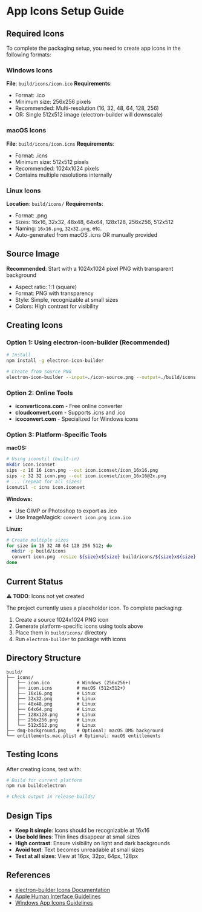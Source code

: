 # App Icons Setup Guide

## Required Icons

To complete the packaging setup, you need to create app icons in the following formats:

### Windows Icons
**File**: `build/icons/icon.ico`
**Requirements**:
- Format: .ico
- Minimum size: 256x256 pixels
- Recommended: Multi-resolution (16, 32, 48, 64, 128, 256)
- OR: Single 512x512 image (electron-builder will downscale)

### macOS Icons
**File**: `build/icons/icon.icns`
**Requirements**:
- Format: .icns
- Minimum size: 512x512 pixels
- Recommended: 1024x1024 pixels
- Contains multiple resolutions internally

### Linux Icons
**Location**: `build/icons/`
**Requirements**:
- Format: .png
- Sizes: 16x16, 32x32, 48x48, 64x64, 128x128, 256x256, 512x512
- Naming: `16x16.png`, `32x32.png`, etc.
- Auto-generated from macOS .icns OR manually provided

## Source Image

**Recommended**: Start with a 1024x1024 pixel PNG with transparent background
- Aspect ratio: 1:1 (square)
- Format: PNG with transparency
- Style: Simple, recognizable at small sizes
- Colors: High contrast for visibility

## Creating Icons

### Option 1: Using electron-icon-builder (Recommended)

```bash
# Install
npm install -g electron-icon-builder

# Create from source PNG
electron-icon-builder --input=./icon-source.png --output=./build/icons
```

### Option 2: Online Tools
- **iconverticons.com** - Free online converter
- **cloudconvert.com** - Supports .icns and .ico
- **icoconvert.com** - Specialized for Windows icons

### Option 3: Platform-Specific Tools

**macOS:**
```bash
# Using iconutil (built-in)
mkdir icon.iconset
sips -z 16 16 icon.png --out icon.iconset/icon_16x16.png
sips -z 32 32 icon.png --out icon.iconset/icon_16x16@2x.png
# ... (repeat for all sizes)
iconutil -c icns icon.iconset
```

**Windows:**
- Use GIMP or Photoshop to export as .ico
- Use ImageMagick: `convert icon.png icon.ico`

**Linux:**
```bash
# Create multiple sizes
for size in 16 32 48 64 128 256 512; do
  mkdir -p build/icons
  convert icon.png -resize ${size}x${size} build/icons/${size}x${size}.png
done
```

## Current Status

**⚠️ TODO**: Icons not yet created

The project currently uses a placeholder icon. To complete packaging:

1. Create a source 1024x1024 PNG icon
2. Generate platform-specific icons using tools above
3. Place them in `build/icons/` directory
4. Run `electron-builder` to package with icons

## Directory Structure

```
build/
├── icons/
│   ├── icon.ico          # Windows (256x256+)
│   ├── icon.icns         # macOS (512x512+)
│   ├── 16x16.png         # Linux
│   ├── 32x32.png         # Linux
│   ├── 48x48.png         # Linux
│   ├── 64x64.png         # Linux
│   ├── 128x128.png       # Linux
│   ├── 256x256.png       # Linux
│   └── 512x512.png       # Linux
├── dmg-background.png    # Optional: macOS DMG background
└── entitlements.mac.plist # Optional: macOS entitlements
```

## Testing Icons

After creating icons, test with:

```bash
# Build for current platform
npm run build:electron

# Check output in release-builds/
```

## Design Tips

- **Keep it simple**: Icons should be recognizable at 16x16
- **Use bold lines**: Thin lines disappear at small sizes
- **High contrast**: Ensure visibility on light and dark backgrounds
- **Avoid text**: Text becomes unreadable at small sizes
- **Test at all sizes**: View at 16px, 32px, 64px, 128px

## References

- [electron-builder Icons Documentation](https://www.electron.build/icons.html)
- [Apple Human Interface Guidelines](https://developer.apple.com/design/human-interface-guidelines/app-icons)
- [Windows App Icons Guidelines](https://learn.microsoft.com/en-us/windows/apps/design/style/iconography/app-icon-design)
